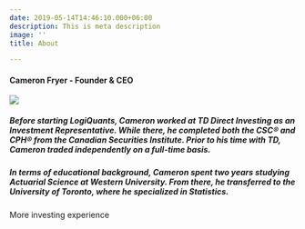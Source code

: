 ```yaml
---
date: 2019-05-14T14:46:10.000+06:00
description: This is meta description
image: ''
title: About

---
```

#### **Cameron Fryer - Founder & CEO**

![](/uploads/me2.jpg)

##### Before starting LogiQuants, Cameron worked at TD Direct Investing as an Investment Representative. While there, he completed both the CSC® and CPH® from the Canadian Securities Institute. Prior to his time with TD, Cameron traded independently on a full-time basis.

##### In terms of educational background, Cameron spent two years studying Actuarial Science at Western University.  From there, he transferred to the University of Toronto, where he specialized in Statistics.

More investing experience